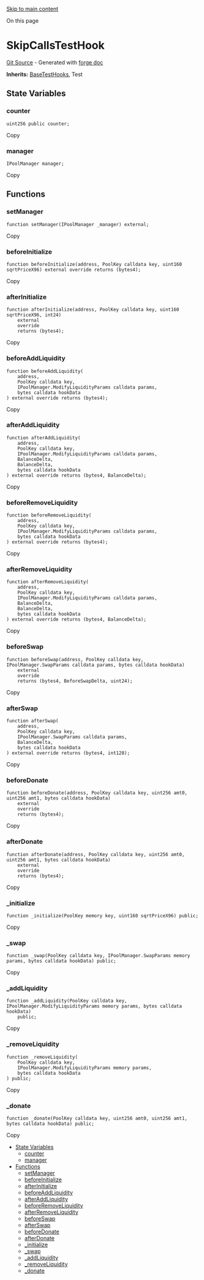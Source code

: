 [Skip to main content](https://docs.uniswap.org/contracts/v4/reference/core/test/SkipCallsTestHook#)

On this page

# SkipCallsTestHook

[Git Source](https://github.com/uniswap/v4-core/blob/b619b6718e31aa5b4fa0286520c455ceb950276d/src/test/SkipCallsTestHook.sol) \- Generated with [forge doc](https://book.getfoundry.sh/reference/forge/forge-doc)

**Inherits:** [BaseTestHooks](https://docs.uniswap.org/contracts/v4/reference/core/test/BaseTestHooks), Test

## State Variables [​](https://docs.uniswap.org/contracts/v4/reference/core/test/SkipCallsTestHook\#state-variables "Direct link to heading")

### counter [​](https://docs.uniswap.org/contracts/v4/reference/core/test/SkipCallsTestHook\#counter "Direct link to heading")

```codeBlockLines_mRuA
uint256 public counter;

```

Copy

### manager [​](https://docs.uniswap.org/contracts/v4/reference/core/test/SkipCallsTestHook\#manager "Direct link to heading")

```codeBlockLines_mRuA
IPoolManager manager;

```

Copy

## Functions [​](https://docs.uniswap.org/contracts/v4/reference/core/test/SkipCallsTestHook\#functions "Direct link to heading")

### setManager [​](https://docs.uniswap.org/contracts/v4/reference/core/test/SkipCallsTestHook\#setmanager "Direct link to heading")

```codeBlockLines_mRuA
function setManager(IPoolManager _manager) external;

```

Copy

### beforeInitialize [​](https://docs.uniswap.org/contracts/v4/reference/core/test/SkipCallsTestHook\#beforeinitialize "Direct link to heading")

```codeBlockLines_mRuA
function beforeInitialize(address, PoolKey calldata key, uint160 sqrtPriceX96) external override returns (bytes4);

```

Copy

### afterInitialize [​](https://docs.uniswap.org/contracts/v4/reference/core/test/SkipCallsTestHook\#afterinitialize "Direct link to heading")

```codeBlockLines_mRuA
function afterInitialize(address, PoolKey calldata key, uint160 sqrtPriceX96, int24)
    external
    override
    returns (bytes4);

```

Copy

### beforeAddLiquidity [​](https://docs.uniswap.org/contracts/v4/reference/core/test/SkipCallsTestHook\#beforeaddliquidity "Direct link to heading")

```codeBlockLines_mRuA
function beforeAddLiquidity(
    address,
    PoolKey calldata key,
    IPoolManager.ModifyLiquidityParams calldata params,
    bytes calldata hookData
) external override returns (bytes4);

```

Copy

### afterAddLiquidity [​](https://docs.uniswap.org/contracts/v4/reference/core/test/SkipCallsTestHook\#afteraddliquidity "Direct link to heading")

```codeBlockLines_mRuA
function afterAddLiquidity(
    address,
    PoolKey calldata key,
    IPoolManager.ModifyLiquidityParams calldata params,
    BalanceDelta,
    BalanceDelta,
    bytes calldata hookData
) external override returns (bytes4, BalanceDelta);

```

Copy

### beforeRemoveLiquidity [​](https://docs.uniswap.org/contracts/v4/reference/core/test/SkipCallsTestHook\#beforeremoveliquidity "Direct link to heading")

```codeBlockLines_mRuA
function beforeRemoveLiquidity(
    address,
    PoolKey calldata key,
    IPoolManager.ModifyLiquidityParams calldata params,
    bytes calldata hookData
) external override returns (bytes4);

```

Copy

### afterRemoveLiquidity [​](https://docs.uniswap.org/contracts/v4/reference/core/test/SkipCallsTestHook\#afterremoveliquidity "Direct link to heading")

```codeBlockLines_mRuA
function afterRemoveLiquidity(
    address,
    PoolKey calldata key,
    IPoolManager.ModifyLiquidityParams calldata params,
    BalanceDelta,
    BalanceDelta,
    bytes calldata hookData
) external override returns (bytes4, BalanceDelta);

```

Copy

### beforeSwap [​](https://docs.uniswap.org/contracts/v4/reference/core/test/SkipCallsTestHook\#beforeswap "Direct link to heading")

```codeBlockLines_mRuA
function beforeSwap(address, PoolKey calldata key, IPoolManager.SwapParams calldata params, bytes calldata hookData)
    external
    override
    returns (bytes4, BeforeSwapDelta, uint24);

```

Copy

### afterSwap [​](https://docs.uniswap.org/contracts/v4/reference/core/test/SkipCallsTestHook\#afterswap "Direct link to heading")

```codeBlockLines_mRuA
function afterSwap(
    address,
    PoolKey calldata key,
    IPoolManager.SwapParams calldata params,
    BalanceDelta,
    bytes calldata hookData
) external override returns (bytes4, int128);

```

Copy

### beforeDonate [​](https://docs.uniswap.org/contracts/v4/reference/core/test/SkipCallsTestHook\#beforedonate "Direct link to heading")

```codeBlockLines_mRuA
function beforeDonate(address, PoolKey calldata key, uint256 amt0, uint256 amt1, bytes calldata hookData)
    external
    override
    returns (bytes4);

```

Copy

### afterDonate [​](https://docs.uniswap.org/contracts/v4/reference/core/test/SkipCallsTestHook\#afterdonate "Direct link to heading")

```codeBlockLines_mRuA
function afterDonate(address, PoolKey calldata key, uint256 amt0, uint256 amt1, bytes calldata hookData)
    external
    override
    returns (bytes4);

```

Copy

### \_initialize [​](https://docs.uniswap.org/contracts/v4/reference/core/test/SkipCallsTestHook\#_initialize "Direct link to heading")

```codeBlockLines_mRuA
function _initialize(PoolKey memory key, uint160 sqrtPriceX96) public;

```

Copy

### \_swap [​](https://docs.uniswap.org/contracts/v4/reference/core/test/SkipCallsTestHook\#_swap "Direct link to heading")

```codeBlockLines_mRuA
function _swap(PoolKey calldata key, IPoolManager.SwapParams memory params, bytes calldata hookData) public;

```

Copy

### \_addLiquidity [​](https://docs.uniswap.org/contracts/v4/reference/core/test/SkipCallsTestHook\#_addliquidity "Direct link to heading")

```codeBlockLines_mRuA
function _addLiquidity(PoolKey calldata key, IPoolManager.ModifyLiquidityParams memory params, bytes calldata hookData)
    public;

```

Copy

### \_removeLiquidity [​](https://docs.uniswap.org/contracts/v4/reference/core/test/SkipCallsTestHook\#_removeliquidity "Direct link to heading")

```codeBlockLines_mRuA
function _removeLiquidity(
    PoolKey calldata key,
    IPoolManager.ModifyLiquidityParams memory params,
    bytes calldata hookData
) public;

```

Copy

### \_donate [​](https://docs.uniswap.org/contracts/v4/reference/core/test/SkipCallsTestHook\#_donate "Direct link to heading")

```codeBlockLines_mRuA
function _donate(PoolKey calldata key, uint256 amt0, uint256 amt1, bytes calldata hookData) public;

```

Copy

- [State Variables](https://docs.uniswap.org/contracts/v4/reference/core/test/SkipCallsTestHook#state-variables)
  - [counter](https://docs.uniswap.org/contracts/v4/reference/core/test/SkipCallsTestHook#counter)
  - [manager](https://docs.uniswap.org/contracts/v4/reference/core/test/SkipCallsTestHook#manager)
- [Functions](https://docs.uniswap.org/contracts/v4/reference/core/test/SkipCallsTestHook#functions)
  - [setManager](https://docs.uniswap.org/contracts/v4/reference/core/test/SkipCallsTestHook#setmanager)
  - [beforeInitialize](https://docs.uniswap.org/contracts/v4/reference/core/test/SkipCallsTestHook#beforeinitialize)
  - [afterInitialize](https://docs.uniswap.org/contracts/v4/reference/core/test/SkipCallsTestHook#afterinitialize)
  - [beforeAddLiquidity](https://docs.uniswap.org/contracts/v4/reference/core/test/SkipCallsTestHook#beforeaddliquidity)
  - [afterAddLiquidity](https://docs.uniswap.org/contracts/v4/reference/core/test/SkipCallsTestHook#afteraddliquidity)
  - [beforeRemoveLiquidity](https://docs.uniswap.org/contracts/v4/reference/core/test/SkipCallsTestHook#beforeremoveliquidity)
  - [afterRemoveLiquidity](https://docs.uniswap.org/contracts/v4/reference/core/test/SkipCallsTestHook#afterremoveliquidity)
  - [beforeSwap](https://docs.uniswap.org/contracts/v4/reference/core/test/SkipCallsTestHook#beforeswap)
  - [afterSwap](https://docs.uniswap.org/contracts/v4/reference/core/test/SkipCallsTestHook#afterswap)
  - [beforeDonate](https://docs.uniswap.org/contracts/v4/reference/core/test/SkipCallsTestHook#beforedonate)
  - [afterDonate](https://docs.uniswap.org/contracts/v4/reference/core/test/SkipCallsTestHook#afterdonate)
  - [\_initialize](https://docs.uniswap.org/contracts/v4/reference/core/test/SkipCallsTestHook#_initialize)
  - [\_swap](https://docs.uniswap.org/contracts/v4/reference/core/test/SkipCallsTestHook#_swap)
  - [\_addLiquidity](https://docs.uniswap.org/contracts/v4/reference/core/test/SkipCallsTestHook#_addliquidity)
  - [\_removeLiquidity](https://docs.uniswap.org/contracts/v4/reference/core/test/SkipCallsTestHook#_removeliquidity)
  - [\_donate](https://docs.uniswap.org/contracts/v4/reference/core/test/SkipCallsTestHook#_donate)